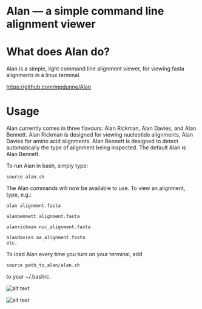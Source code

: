 # Alan — a simple command line alignment viewer

What does Alan do?
==========
Alan is a simple, light command line alignment viewer, for viewing fasta alignments in a linux terminal.

https://github.com/mpdunne/Alan

Usage
=====
Alan currently comes in three flavours: Alan Rickman,  Alan Davies, and Alan Bennett. Alan Rickman is designed for viewing nucleotide alignments, Alan Davies for amino acid alignments. Alan Bennett is designed to detect automatically the type of alignment being inspected. The default Alan is Alan Bennett.

To run Alan in bash, simply type:

```
source alan.sh
```

The Alan commands will now be available to use. To view an alignment, type, e.g.:

```
alan alignment.fasta

alanbennett alignment.fasta

alanrickman nuc_alignment.fasta

alandavies aa_alignment.fasta
etc.
```

To load Alan every time you turn on your terminal, add

```
source path_to_alan/alan.sh
```

to your ~/.bashrc.

![alt text](https://i.imgsafe.org/40fb47a159.jpg "Alan Davies, for amino acids")

![alt text](https://i.imgsafe.org/40fb5c40f5.jpg "Alan Rickman, for nucleotide alignments")


